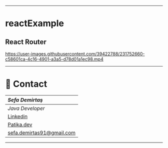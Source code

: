 <hr />


# reactExample
## React Router


https://user-images.githubusercontent.com/39422788/231752660-c58601ca-4c16-4901-a3a5-d78d01a1ec98.mp4


<hr />


# :e-mail: Contact
|***Sefa Demirtaş***|
|:-------------|
|*Java Developer*|
|[Linkedin](https://www.linkedin.com/in/sefa-demirta%C5%9F-86b473230/)|
|[Patika.dev](https://app.patika.dev/sefad)|
|sefa.demirtas91@gmail.com|


<hr />

